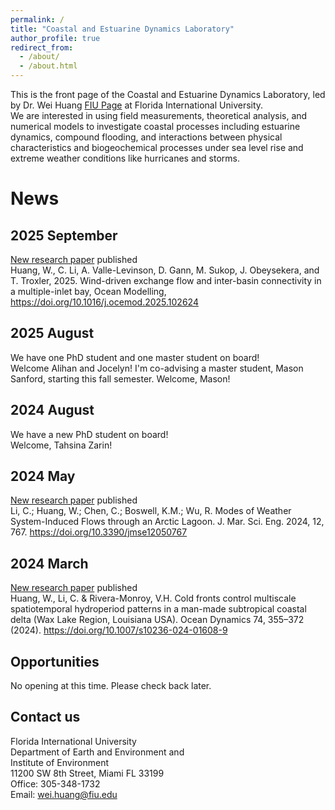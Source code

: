```yaml
---
permalink: /
title: "Coastal and Estuarine Dynamics Laboratory"
author_profile: true
redirect_from: 
  - /about/
  - /about.html
---
```


This is the front page of the Coastal and Estuarine Dynamics Laboratory, led by Dr. Wei Huang [FIU Page](https://case.fiu.edu/about/directory/profiles/wei-huang.html) at Florida International University. <br/>
We are interested in using field measurements, theoretical analysis, and numerical models to investigate coastal processes including estuarine dynamics, compound flooding, and interactions between physical characteristics and biogeochemical processes under sea level rise and extreme weather conditions like hurricanes and storms.

News
======
## 2025 September
[New research paper](https://doi.org/10.1016/j.ocemod.2025.102624) published <br/>
Huang, W., C. Li, A. Valle-Levinson, D. Gann, M. Sukop, J. Obeysekera, and T. Troxler, 2025. Wind-driven exchange flow and inter-basin connectivity in a multiple-inlet bay, Ocean Modelling, https://doi.org/10.1016/j.ocemod.2025.102624 <br/>

## 2025 August
We have one PhD student and one master student on board! <br/>
Welcome Alihan and Jocelyn!
I'm co-advising a master student, Mason Sanford, starting this fall semester.
Welcome, Mason!

## 2024 August <br/>
We have a new PhD student on board! <br/>
Welcome, Tahsina Zarin! <br/>

## 2024 May <br/>
[New research paper](https://doi.org/10.3390/jmse12050767) published <br/>
Li, C.; Huang, W.; Chen, C.; Boswell, K.M.; Wu, R. Modes of Weather System-Induced Flows through an Arctic Lagoon. J. Mar. Sci. Eng. 2024, 12, 767. https://doi.org/10.3390/jmse12050767 <br/>

## 2024 March <br/>
[New research paper](https://doi.org/10.1007/s10236-024-01608-9) published <br/>
Huang, W., Li, C. & Rivera-Monroy, V.H. Cold fronts control multiscale spatiotemporal hydroperiod patterns in a man-made subtropical coastal delta (Wax Lake Region, Louisiana USA). Ocean Dynamics 74, 355–372 (2024). https://doi.org/10.1007/s10236-024-01608-9 <br/>

Opportunities
------
No opening at this time. Please check back later.

Contact us
------
Florida International University <br/>
Department of Earth and Environment and<br/>
Institute of Environment<br/>
11200 SW 8th Street, Miami FL 33199<br/>
Office: 305-348-1732<br/>
Email: wei.huang@fiu.edu<br/>
